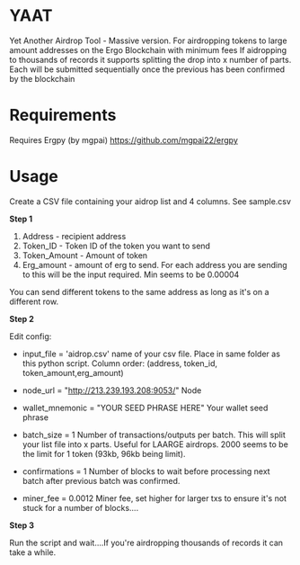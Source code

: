 # YAAT
Yet Another Airdrop Tool - Massive version. For airdropping tokens to large amount addresses on the Ergo Blockchain with minimum fees
If aidropping to thousands of records it supports splitting the drop into x number of parts. Each will be submitted sequentially once the previous has been confirmed by the blockchain

# Requirements
Requires Ergpy (by mgpai)
https://github.com/mgpai22/ergpy

# Usage

Create a CSV file containing your aidrop list and 4 columns. See sample.csv

**Step 1**
1. Address - recipient address
2. Token_ID - Token ID of the token you want to send
3. Token_Amount - Amount of token
4. Erg_amount - amount of erg to send. For each address you are sending to this will be the input required. Min seems to be 0.00004

You can send different tokens to the same address as long as it's on a different row. 

**Step 2**

Edit config:

* input_file = 'aidrop.csv'                   name of your csv file. Place in same folder as this python script. Column order: (address, token_id, token_amount,erg_amount)

* node_url = "http://213.239.193.208:9053/"   Node

* wallet_mnemonic = "YOUR SEED PHRASE HERE"   Your wallet seed phrase

* batch_size = 1                              Number of transactions/outputs per batch. This will split your list file into x parts. Useful for LAARGE airdrops. 2000 seems to be the limit for 1 token (93kb, 96kb being limit).

* confirmations = 1                           Number of blocks to wait before processing next batch after previous batch was confirmed.

* miner_fee = 0.0012                          Miner fee, set higher for larger txs to ensure it's not stuck for a number of blocks....


**Step 3**

Run the script and wait....If you're airdropping thousands of records it can take a while.



